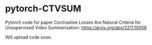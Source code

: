 # pytorch-CTVSUM
Pytorch code for paper Contrastive Losses Are Natural Criteria for Unsupervised Video Summarization:
https://arxiv.org/abs/2211.10056

Will upload code soon.
